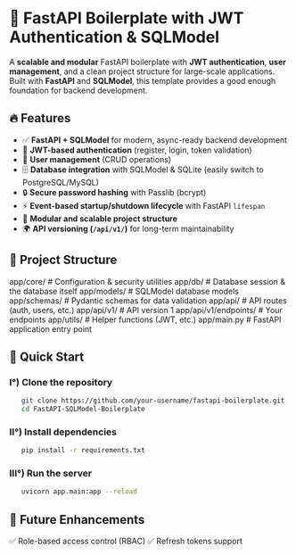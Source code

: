 # 🚀 FastAPI Boilerplate with JWT Authentication & SQLModel

A **scalable and modular** FastAPI boilerplate with **JWT authentication**, **user management**, and a clean project structure for large-scale applications. Built with **FastAPI** and **SQLModel**, this template provides a good enough foundation for backend development.

## 🔥 Features
- ✅ **FastAPI + SQLModel** for modern, async-ready backend development
- 🔐 **JWT-based authentication** (register, login, token validation)
- 👥 **User management** (CRUD operations)
- 🗄️ **Database integration** with SQLModel & SQLite (easily switch to PostgreSQL/MySQL)
- 🔒 **Secure password hashing** with Passlib (bcrypt)
- ⚡ **Event-based startup/shutdown lifecycle** with FastAPI `lifespan`
- 📂 **Modular and scalable project structure**
- 🌍 **API versioning (`/api/v1/`)** for long-term maintainability

## 📂 Project Structure

app/core/               # Configuration & security utilities
app/db/                 # Database session & the database itself
app/models/             # SQLModel database models
app/schemas/            # Pydantic schemas for data validation
app/api/                # API routes (auth, users, etc.)
app/api/v1/             # API version 1
app/api/v1/endpoints/   # Your endpoints
app/utils/              # Helper functions (JWT, etc.)
app/main.py             # FastAPI application entry point

## 🚀 Quick Start

### I°) Clone the repository

```bash
   git clone https://github.com/your-username/fastapi-boilerplate.git
   cd FastAPI-SQLModel-Boilerplate
```

### II°) Install dependencies

```bash
   pip install -r requirements.txt
```

### III°) Run the server

```bash
   uvicorn app.main:app --reload
```

## 🎯 Future Enhancements

✅ Role-based access control (RBAC)
✅ Refresh tokens support